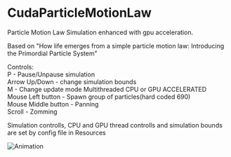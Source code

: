 # CudaParticleMotionLaw

Particle Motion Law Simulation enhanced with gpu acceleration.    

Based on "How life emerges from a simple particle motion law: Introducing the Primordial Particle System"    

Controls:   
P - Pause/Unpause simulation    
Arrow Up/Down - change simulation bounds    
M - Change update mode Multithreaded CPU or GPU ACCELERATED  
Mouse Left button - Spawn group of particles(hard coded 690)   
Mouse Middle button - Panning   
Scroll - Zomming    

Simulation controlls, CPU and GPU thread controlls and simulation bounds are set by config file in Resources   

![Animation](https://github.com/SlawoStr/CudaParticleMotionLaw/blob/master/Animation.gif)
